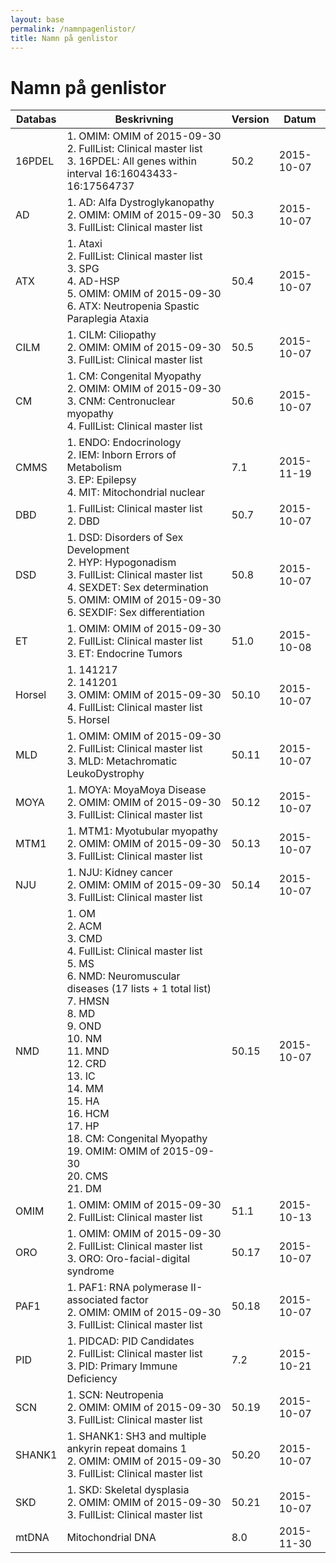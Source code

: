 ```yaml
---
layout: base
permalink: /namnpagenlistor/
title: Namn på genlistor
---
```


# Namn på genlistor

|Databas|Beskrivning|Version|Datum|
|---|---|---|---|
|16PDEL|1. OMIM: OMIM of 2015-09-30<br />2. FullList: Clinical master list<br />3. 16PDEL: All genes within interval 16:16043433-16:17564737<br />|50.2|2015-10-07|
|AD|1. AD: Alfa Dystroglykanopathy<br />2. OMIM: OMIM of 2015-09-30<br />3. FullList: Clinical master list<br />|50.3|2015-10-07|
|ATX|1. Ataxi<br />2. FullList: Clinical master list<br />3. SPG<br />4. AD-HSP<br />5. OMIM: OMIM of 2015-09-30<br />6. ATX: Neutropenia Spastic Paraplegia Ataxia<br />|50.4|2015-10-07|
|CILM|1. CILM: Ciliopathy<br />2. OMIM: OMIM of 2015-09-30<br />3. FullList: Clinical master list<br />|50.5|2015-10-07|
|CM|1. CM: Congenital Myopathy<br />2. OMIM: OMIM of 2015-09-30<br />3. CNM: Centronuclear myopathy<br />4. FullList: Clinical master list<br />|50.6|2015-10-07|
|CMMS|1. ENDO: Endocrinology<br />2. IEM: Inborn Errors of Metabolism<br />3. EP: Epilepsy<br />4. MIT: Mitochondrial nuclear<br />|7.1|2015-11-19|
|DBD|1. FullList: Clinical master list<br />2. DBD<br />|50.7|2015-10-07|
|DSD|1. DSD: Disorders of Sex Development<br />2. HYP: Hypogonadism<br />3. FullList: Clinical master list<br />4. SEXDET: Sex determination<br />5. OMIM: OMIM of 2015-09-30<br />6. SEXDIF: Sex differentiation<br />|50.8|2015-10-07|
|ET|1. OMIM: OMIM of 2015-09-30<br />2. FullList: Clinical master list<br />3. ET: Endocrine Tumors<br />|51.0|2015-10-08|
|Horsel|1. 141217<br />2. 141201<br />3. OMIM: OMIM of 2015-09-30<br />4. FullList: Clinical master list<br />5. Horsel<br />|50.10|2015-10-07|
|MLD|1. OMIM: OMIM of 2015-09-30<br />2. FullList: Clinical master list<br />3. MLD: Metachromatic LeukoDystrophy<br />|50.11|2015-10-07|
|MOYA|1. MOYA: MoyaMoya Disease<br />2. OMIM: OMIM of 2015-09-30<br />3. FullList: Clinical master list<br />|50.12|2015-10-07|
|MTM1|1. MTM1: Myotubular myopathy<br />2. OMIM: OMIM of 2015-09-30<br />3. FullList: Clinical master list<br />|50.13|2015-10-07|
|NJU|1. NJU: Kidney cancer<br />2. OMIM: OMIM of 2015-09-30<br />3. FullList: Clinical master list<br />|50.14|2015-10-07|
|NMD|1. OM<br />2. ACM<br />3. CMD<br />4. FullList: Clinical master list<br />5. MS<br />6. NMD: Neuromuscular diseases (17 lists + 1 total list)<br />7. HMSN<br />8. MD<br />9. OND<br />10. NM<br />11. MND<br />12. CRD<br />13. IC<br />14. MM<br />15. HA<br />16. HCM<br />17. HP<br />18. CM: Congenital Myopathy<br />19. OMIM: OMIM of 2015-09-30<br />20. CMS<br />21. DM<br />|50.15|2015-10-07|
|OMIM|1. OMIM: OMIM of 2015-09-30<br />2. FullList: Clinical master list<br />|51.1|2015-10-13|
|ORO|1. OMIM: OMIM of 2015-09-30<br />2. FullList: Clinical master list<br />3. ORO: Oro-facial-digital syndrome<br />|50.17|2015-10-07|
|PAF1|1. PAF1: RNA polymerase II-associated factor<br />2. OMIM: OMIM of 2015-09-30<br />3. FullList: Clinical master list<br />|50.18|2015-10-07|
|PID|1. PIDCAD: PID Candidates<br />2. FullList: Clinical master list<br />3. PID: Primary Immune Deficiency<br />|7.2|2015-10-21|
|SCN|1. SCN: Neutropenia<br />2. OMIM: OMIM of 2015-09-30<br />3. FullList: Clinical master list<br />|50.19|2015-10-07|
|SHANK1|1. SHANK1: SH3 and multiple ankyrin repeat domains 1<br />2. OMIM: OMIM of 2015-09-30<br />3. FullList: Clinical master list<br />|50.20|2015-10-07|
|SKD|1. SKD: Skeletal dysplasia<br />2. OMIM: OMIM of 2015-09-30<br />3. FullList: Clinical master list<br />|50.21|2015-10-07|
|mtDNA|Mitochondrial DNA|8.0|2015-11-30|
